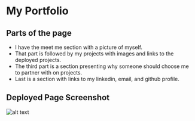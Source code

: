 # My Portfolio

## Parts of the page
- I have the meet me section with a picture of myself.
- That part is followed by my projects with images and links to the deployed projects.
- The third part is a section presenting why someone should choose me to partner with on projects.
- Last is a section with links to my linkedin, email, and github profile.

## Deployed Page Screenshot
![alt text](.assets/images/readme-screenshot.png "Deployed screenshot")

